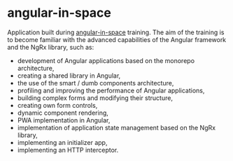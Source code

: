 # angular-in-space
Application built during [angular-in-space](https://hq.angular-in-space.pl/chapters/exercises-advanced)
 training.
The aim of the training is to become familiar with the advanced capabilities of the Angular framework and the NgRx library, such as:
- development of Angular applications based on the monorepo architecture,
- creating a shared library in Angular,
- the use of the smart / dumb components architecture,
- profiling and improving the performance of Angular applications,
- building complex forms and modifying their structure,
- creating own form controls,
- dynamic component rendering, 
- PWA implementation in Angular,
- implementation of application state management based on the NgRx library,
- implementing an initializer app,
- implementing an HTTP interceptor.
